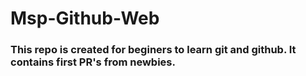 # Msp-Github-Web
### This repo is created for beginers to learn git and github. It contains first PR's from newbies.
